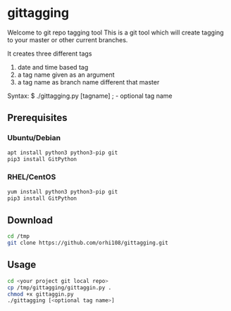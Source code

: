 # gittagging

Welcome to git repo tagging tool 
This is a git tool which will create tagging to your master or other current branches. 

It creates three different tags 
1. date and time based tag 
2. a tag name given as an argument 
3. a tag name as branch name different that master 


Syntax:
$ ./gittagging.py [tagname]     ; - optional tag name  

## Prerequisites

### Ubuntu/Debian
```bash
apt install python3 python3-pip git 
pip3 install GitPython
```

### RHEL/CentOS
```bash
yum install python3 python3-pip git
pip3 install GitPython
```

## Download 
```bash 
cd /tmp
git clone https://github.com/orhi108/gittagging.git
```

## Usage
```bash 
cd <your project git local repo>
cp /tmp/gittagging/gittaggin.py .
chmod +x gittaggin.py
./gittagging [<optional tag name>]
```

 


